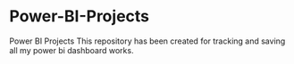 # Power-BI-Projects
Power BI Projects
This repository has been created for tracking and saving all my power bi dashboard works.

